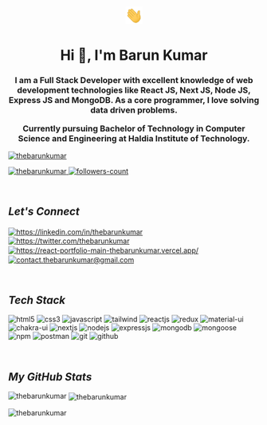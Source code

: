 <!----------------------------------- Heading Section ------------------------------------>

<h1 align="center">
    <img src="https://raw.githubusercontent.com/ABSphreak/ABSphreak/master/gifs/Hi.gif" width="35">
    <h1 align="center">Hi 👋, I'm Barun Kumar</h1>
	
<!----------------------------------- About Section ------------------------------------>

<h3 align="center">
    <p>I am a Full Stack Developer with excellent knowledge of web development technologies like React JS, Next JS, Node JS, Express JS and MongoDB.
As a core programmer, I love solving data driven problems.</p>
    <p>Currently pursuing Bachelor of Technology in Computer Science and Engineering at Haldia Institute of Technology.</p>
</h3>

<p align="left"> <a href="https://github.com/ryo-ma/github-profile-trophy"><img src="https://github-profile-trophy.vercel.app/?username=thebarunkumar" alt="thebarunkumar" /></a> </p>



<!----------------------------------- Profile View Section ------------------------------------>

<p align="left">
    <a href="https://github.com/thebarunkumar">
        <img src="https://komarev.com/ghpvc/?username=thebarunkumar&label=Profile%20views&color=0e75b6&style=flat" alt="thebarunkumar" />
    </a>
    <a href="https://github.com/thebarunkumar?tab=followers">
        <img src="https://img.shields.io/github/followers/thebarunkumar?label=Followers&style=social" alt="followers-count">
    </a>
</p>
<br>


<!----------------------------------- Social Media Links Section ------------------------------------>

<h2><i>Let's Connect</i></h2>

<p align="left">
    <a href="https://linkedin.com/in/thebarunkumar">
        <img align="center" src="https://img.shields.io/badge/LinkedIn-0077B5?style=for-the-badge&logo=linkedin&logoColor=white" alt="https://linkedin.com/in/thebarunkumar" />
    </a>
    <a href="https://twitter.com/thebarunkumar">
        <img align="center" src="https://img.shields.io/badge/Twitter-1DA1F2?style=for-the-badge&logo=twitter&logoColor=white" alt="https://twitter.com/thebarunkumar" />
    </a>
    <a href="https://react-portfolio-main-thebarunkumar.vercel.app/">
        <img align="center" src="https://img.shields.io/badge/Portfolio%20-%20%23dc143c?style=for-the-badge&logo=ionic&logoColor=white" alt="https://react-portfolio-main-thebarunkumar.vercel.app/" />
    </a>
    <a title="contact.barunkumar@gmail.com" href="mailto:contact.barunkumar@gmail.com">
        <img align="center" src="https://img.shields.io/badge/Gmail-D14836?style=for-the-badge&logo=gmail&logoColor=white" alt="contact.thebarunkumar@gmail.com" />
    </a>
</p>
<br>



<!----------------------------------- Tech Stack Section ------------------------------------>

<h2><i>Tech Stack</i></h2>

<p>
    <img src="https://img.shields.io/badge/HTML5-E34F26?style=for-the-badge&logo=html5&logoColor=white" alt="html5" />
    <img src="https://img.shields.io/badge/CSS3-1572B6?style=for-the-badge&logo=css3&logoColor=white" alt="css3" />
    <img src="https://img.shields.io/badge/JavaScript-323330?style=for-the-badge&logo=javascript&logoColor=F7DF1E" alt="javascript" />
    <img src="https://img.shields.io/badge/Tailwind_CSS-38B2AC?style=for-the-badge&logo=tailwind-css&logoColor=white" alt="tailwind" />
    <img src="https://img.shields.io/badge/React.js-20232A?style=for-the-badge&logo=react&logoColor=61DAFB" alt="reactjs" />
    <img src="https://img.shields.io/badge/Redux-593D88?style=for-the-badge&logo=redux&logoColor=white" alt="redux" />
    <img src="https://img.shields.io/badge/Material%20UI-007FFF?style=for-the-badge&logo=mui&logoColor=white" alt="material-ui" />
    <img src="https://img.shields.io/badge/Chakra%20UI-3bc7bd?style=for-the-badge&logo=chakraui&logoColor=white" alt="chakra-ui" />
    <img src="https://img.shields.io/badge/Next.js-000000?style=for-the-badge&logo=Next.js&logoColor=white" alt="nextjs" />
    <img src="https://img.shields.io/badge/Node.js-339933?style=for-the-badge&logo=nodedotjs&logoColor=white" alt="nodejs" />
    <img src="https://img.shields.io/badge/Express.js-000000?style=for-the-badge&logo=express&logoColor=white" alt="expressjs" />
    <img src="https://img.shields.io/badge/MongoDB-4EA94B?style=for-the-badge&logo=mongodb&logoColor=white" alt="mongodb" />
    <img src="https://img.shields.io/badge/mongoose-%23800?style=for-the-badge&logo=mongoose&logoColor=white" alt="mongoose"/>
    <img src="https://img.shields.io/badge/npm-CB3837?style=for-the-badge&logo=npm&logoColor=white" alt="npm" />
    <img src="https://img.shields.io/badge/Postman-FF6C37?style=for-the-badge&logo=Postman&logoColor=white" alt="postman" />
    <img src="https://img.shields.io/badge/Git-f44d27?style=for-the-badge&logo=git&logoColor=white" alt="git" />
    <img src="https://img.shields.io/badge/GitHub-100000?style=for-the-badge&logo=github&logoColor=white" alt="github" />
</p>
<br>

<!----------------------------------- GitHub Stats Section ------------------------------------>

<h2><i>My GitHub Stats</i></h2>


<p><img align="left" src="https://github-readme-stats.vercel.app/api/top-langs?username=thebarunkumar&show_icons=true&locale=en&layout=compact" alt="thebarunkumar" /></p>

<p>&nbsp;<img align="center" src="https://github-readme-stats.vercel.app/api?username=thebarunkumar&show_icons=true&locale=en" alt="thebarunkumar" /></p>

<p><img align="center" src="https://github-readme-streak-stats.herokuapp.com/?user=thebarunkumar&" alt="thebarunkumar" /></p>

<br>

